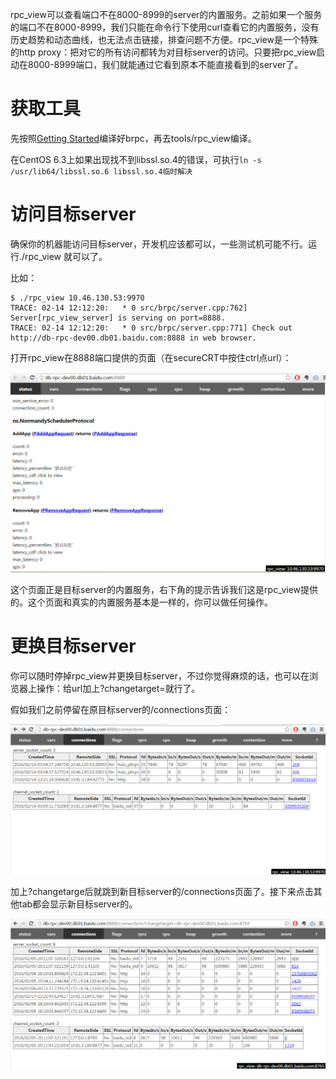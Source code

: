 rpc_view可以查看端口不在8000-8999的server的内置服务。之前如果一个服务的端口不在8000-8999，我们只能在命令行下使用curl查看它的内置服务，没有历史趋势和动态曲线，也无法点击链接，排查问题不方便。rpc_view是一个特殊的http proxy：把对它的所有访问都转为对目标server的访问。只要把rpc_view启动在8000-8999端口，我们就能通过它看到原本不能直接看到的server了。

# 获取工具

先按照[Getting Started](getting_started.md)编译好brpc，再去tools/rpc_view编译。

在CentOS 6.3上如果出现找不到libssl.so.4的错误，可执行`ln -s /usr/lib64/libssl.so.6 libssl.so.4临时解决`

# 访问目标server

确保你的机器能访问目标server，开发机应该都可以，一些测试机可能不行。运行./rpc_view <server-address>就可以了。

比如：

```
$ ./rpc_view 10.46.130.53:9970
TRACE: 02-14 12:12:20:   * 0 src/brpc/server.cpp:762] Server[rpc_view_server] is serving on port=8888.
TRACE: 02-14 12:12:20:   * 0 src/brpc/server.cpp:771] Check out http://db-rpc-dev00.db01.baidu.com:8888 in web browser.
```

打开rpc_view在8888端口提供的页面（在secureCRT中按住ctrl点url）：

![img](../images/rpc_view_1.png)

这个页面正是目标server的内置服务，右下角的提示告诉我们这是rpc_view提供的。这个页面和真实的内置服务基本是一样的，你可以做任何操作。

# 更换目标server

你可以随时停掉rpc_view并更换目标server，不过你觉得麻烦的话，也可以在浏览器上操作：给url加上?changetarget=<new-server-address>就行了。

假如我们之前停留在原目标server的/connections页面：

![img](../images/rpc_view_2.png)

加上?changetarge后就跳到新目标server的/connections页面了。接下来点击其他tab都会显示新目标server的。

![img](../images/rpc_view_3.png)
